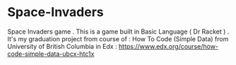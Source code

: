 # Space-Invaders
Space Invaders game .
This is a game built in  Basic Language ( Dr Racket ) .
It's my graduation project from course of : How To Code (Simple Data) from University of British Columbia in Edx : https://www.edx.org/course/how-code-simple-data-ubcx-htc1x
